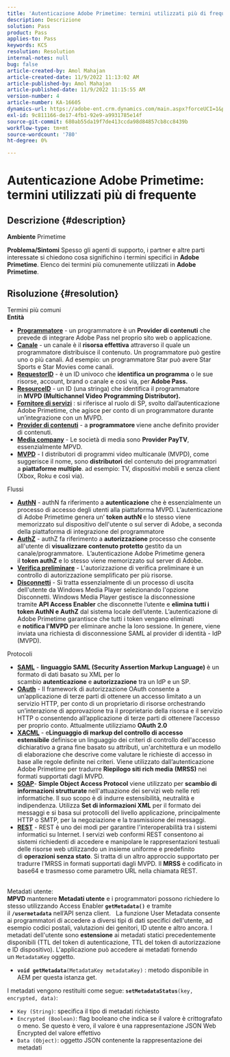 ```yaml
---
title: 'Autenticazione Adobe Primetime: termini utilizzati più di frequente'
description: Descrizione
solution: Pass
product: Pass
applies-to: Pass
keywords: KCS
resolution: Resolution
internal-notes: null
bug: false
article-created-by: Amol Mahajan
article-created-date: 11/9/2022 11:13:02 AM
article-published-by: Amol Mahajan
article-published-date: 11/9/2022 11:15:55 AM
version-number: 4
article-number: KA-16605
dynamics-url: https://adobe-ent.crm.dynamics.com/main.aspx?forceUCI=1&pagetype=entityrecord&etn=knowledgearticle&id=4f62ba74-1f60-ed11-9561-6045bd006268
exl-id: 9c811166-de17-4fb1-92e9-a9931785e14f
source-git-commit: 680ab55da19f7de413ccda98d84857cb8cc8439b
workflow-type: tm+mt
source-wordcount: '780'
ht-degree: 0%

---
```


# Autenticazione Adobe Primetime: termini utilizzati più di frequente

## Descrizione {#description}

<b>Ambiente</b>
Primetime


<b>Problema/Sintomi</b>
Spesso gli agenti di supporto, i partner e altre parti interessate si chiedono cosa significhino i termini specifici in <b>Adobe Primetime</b>. Elenco dei termini più comunemente utilizzati in <b>Adobe Primetime</b>.


## Risoluzione {#resolution}

Termini più comuni<br>
<b>Entità</b>

- <u><b>Programmatore</b></u> - un programmatore è un <b>Provider di contenuti</b> che prevede di integrare Adobe Pass nel proprio sito web o applicazione.
- <u><b>Canale</b></u> - un canale è il <b>risorsa effettiva</b> attraverso il quale un programmatore distribuisce il contenuto. Un programmatore può gestire uno o più canali. Ad esempio: un programmatore Star può avere Star Sports e Star Movies come canali.
- <u><b>RequestorID</b></u> - è un ID univoco che <b>identifica un programma</b> o le sue risorse, account, brand o canale e così via, per<b> Adobe Pass. </b>
- <u><b>ResourceID</b></u> - un ID (una stringa) che identifica il programmatore in<b> MVPD (Multichannel Video Programming Distributor). </b>
- <u><b>Fornitore di servizi</b></u> : si riferisce al ruolo di SP, svolto dall’autenticazione Adobe Primetime, che agisce per conto di un programmatore durante un’integrazione con un MVPD.
- <u><b>Provider di contenuti</b></u> - a <b>programmatore </b>viene anche definito provider di contenuti.
- <u><b>Media company</b></u> - Le società di media sono <b>Provider PayTV</b>, essenzialmente MPVD.
- <u><b>MVPD</b></u> - I distributori di programmi video multicanale (MVPD), come suggerisce il nome, sono <b>distributori</b> del contenuto dei programmatori a <b>piattaforme multiple</b>. ad esempio: TV, dispositivi mobili e senza client (Xbox, Roku e così via).

Flussi
- <u><b>AuthN</b></u> - authN fa riferimento a <b>autenticazione</b> che è essenzialmente un processo di accesso degli utenti alla piattaforma MVPD. L’autenticazione di Adobe Primetime genera un’ <b>token authN </b>e lo stesso viene memorizzato sul dispositivo dell&#39;utente o sul server di Adobe, a seconda della piattaforma di integrazione del programmatore
- <u><b>AuthZ</b></u> - authZ fa riferimento a <b>autorizzazione</b> processo che consente all&#39;utente di <b>visualizzare contenuto protetto</b> gestito da un canale/programmatore.  L’autenticazione Adobe Primetime genera il <b>token authZ</b> e lo stesso viene memorizzato sul server di Adobe.
- <u><b>Verifica preliminare</b></u> - L&#39;autorizzazione di verifica preliminare è un controllo di autorizzazione semplificato per più risorse.
- <u><b>Disconnetti</b></u> - Si tratta essenzialmente di un processo di uscita dell&#39;utente da Windows Media Player selezionando l&#39;opzione Disconnetti. Windows Media Player gestisce la disconnessione tramite <b>API Access Enabler</b> che disconnette l’utente e <b>elimina tutti i token AuthN e AuthZ</b> dal sistema locale dell’utente. L’autenticazione di Adobe Primetime garantisce che tutti i token vengano eliminati e <b>notifica l&#39;MVPD</b> per eliminare anche la loro sessione. In genere, viene inviata una richiesta di disconnessione SAML al provider di identità - IdP (MVPD).



Protocoli
- <b><u>SAML</u></b> - <b>linguaggio SAML (Security Assertion Markup Language)</b> è un formato di dati basato su XML per lo scambio <b>autenticazione</b> e <b>autorizzazione</b> tra un IdP e un SP.
- <u><b>OAuth</b></u> - Il framework di autorizzazione OAuth consente a un’applicazione di terze parti di ottenere un accesso limitato a un servizio HTTP, per conto di un proprietario di risorse orchestrando un’interazione di approvazione tra il proprietario della risorsa e il servizio HTTP o consentendo all’applicazione di terze parti di ottenere l’accesso per proprio conto. Attualmente utilizziamo <b>OAuth 2.0</b>
- <b><u>XACML</u></b> - e<b>Linguaggio di markup del controllo di accesso estensibile</b> definisce un linguaggio dei criteri di controllo dell&#39;accesso dichiarativo a grana fine basato su attributi, un&#39;architettura e un modello di elaborazione che descrive come valutare le richieste di accesso in base alle regole definite nei criteri. Viene utilizzato dall’autenticazione Adobe Primetime per tradurre <b>Riepilogo siti rich media</b> <b>(MRSS)</b> nei formati supportati dagli MVPD.
- <b><u>SOAP</u></b>- <b>Simple Object Access Protocol</b> viene utilizzato per <b>scambio di informazioni strutturate </b>nell&#39;attuazione dei servizi web nelle reti informatiche. Il suo scopo è di indurre estensibilità, neutralità e indipendenza. Utilizza <b>Set di informazioni XML</b> per il formato dei messaggi e si basa sui protocolli del livello applicazione, principalmente HTTP o SMTP, per la negoziazione e la trasmissione dei messaggi.
- <u><b>REST</b></u> - REST è uno dei modi per garantire l&#39;interoperabilità tra i sistemi informatici su Internet. I servizi web conformi REST consentono ai sistemi richiedenti di accedere e manipolare le rappresentazioni testuali delle risorse web utilizzando un insieme uniforme e predefinito di <b>operazioni senza stato</b>. Si tratta di un altro approccio supportato per tradurre l’MRSS in formati supportati dagli MVPD. Il <b>MRSS</b> è codificato in base64 e trasmesso come parametro URL nella chiamata REST.

<br>Metadati utente:<br>
<b>MPVD </b>mantenere<b> Metadati utente</b> e i programmatori possono richiedere lo stesso utilizzando Access Enabler <b>`getMetadata()`</b> e tramite il <b>`/usermetadata`</b> nell’API senza client.
 
La funzione User Metadata consente ai programmatori di accedere a diversi tipi di dati specifici dell&#39;utente, ad esempio codici postali, valutazioni dei genitori, ID utente e altro ancora. I metadati dell&#39;utente sono <b>estensione</b> ai metadati statici precedentemente disponibili (TTL del token di autenticazione, TTL del token di autorizzazione e ID dispositivo). L&#39;applicazione può accedere ai metadati fornendo un `MetadataKey` oggetto.

- <b>`void getMetadata`</b>`(MetadataKey metadataKey)` : metodo disponibile in AEM per questa istanza get.


I metadati vengono restituiti come segue: <b>`setMetadataStatus`</b>`(key, encrypted, data)`:

- `Key (String)`: specifica il tipo di metadati richiesto
- `Encrypted (Boolean)`: flag booleano che indica se il valore è crittografato o meno. Se questo è vero, il valore è una rappresentazione JSON Web Encrypted del valore effettivo
- `Data (Object)`: oggetto JSON contenente la rappresentazione dei metadati
